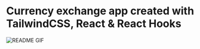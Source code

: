 # Currency exchange app created with TailwindCSS, React & React Hooks

![README GIF](https://github.com/devdanilov/react-tailwind-currency-exchange-app/blob/assets/exchange-currency-app.gif)
